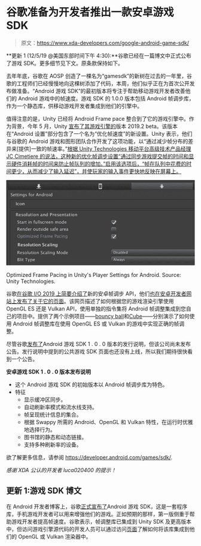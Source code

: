 # 谷歌准备为开发者推出一款安卓游戏 SDK

> 原文：<https://www.xda-developers.com/google-android-game-sdk/>

**更新 1 (12/5/19 @美国东部时间下午 4:30):**谷歌已经在一篇博文中正式公布了游戏 SDK。更多细节见下文。原条款保持如下。

去年年底，谷歌在 AOSP 创造了一棵名为“gamesdk”的新树在过去的一年里，谷歌的工程师们已经慢慢地向这棵树添加了代码，本周，他们似乎正在为首次公开发布做准备。“Android 游戏 SDK”的最初版本将专注于帮助移动游戏开发者改善他们的 Android 游戏中的帧速度。游戏 SDK 的 1.0.0 版本包括 Android 帧调步库，作为一个静态库，供移动游戏开发者集成到他们的引擎中。

值得注意的是，Unity 已经将 Android Frame pace 整合到了它的游戏引擎中。作为背景，今年 5 月，Unity [宣布了其游戏引擎的](https://blogs.unity3d.com/2019/05/09/unity-2019-2-beta-is-now-available/)版本 2019.2 beta。该版本在“Android 设置”部分包含了一个名为“优化帧速度”的新设置。Unity 表示，他们与谷歌的 Android 游戏和图形团队合作开发了这项功能，以“通过减少帧分布的差异来[提供]一致的帧速率。”[根据 Unity Technologies 移动平台高级技术产品经理 JC Cimetiere 的说法，这种新的优化帧调步设置“通过同步游戏提交帧的时间和显示硬件消耗帧的时间来防止帧队列的增加。”启用该选项后，“帧在队列中花费的时间更少，从而减少了输入延迟”，并使玩家的输入事件更快地反映在屏幕上。](https://forum.unity.com/threads/whats-the-optimized-frame-pacing-feature.636847/#post-4291420)

 <picture>![](img/2711c81f18f46ec0bc2efba49fae6729.png)</picture> 

Optimized Frame Pacing in Unity's Player Settings for Android. Source: Unity Technologies.

谷歌[在谷歌 I/O 2019 上简要介绍了](https://youtu.be/RY7wXC_b0R8?t=291)新的安卓帧调步 API，他们[也在安卓开发者网站上发布了关于它的页面](https://developer.android.com/games/optimize/frame-pacing)。该网页描述了如何根据您的游戏渲染引擎使用 OpenGL ES 还是 Vulkan API，使用单独的指令集将 Android 帧调整集成到您自己的项目中。提供了两个示例项目——[bouncy ball](https://android.googlesource.com/platform/frameworks/opt/gamesdk/+/refs/heads/master/samples/bouncyball)和[Cube](https://android.googlesource.com/platform/frameworks/opt/gamesdk/+/refs/heads/master/third_party/cube/)——分别演示了如何使用 Android 帧调整库在使用 OpenGL ES 或 Vulkan 的游戏中实现正确的帧调整。

尽管谷歌[发布了](https://android.googlesource.com/platform/frameworks/opt/gamesdk/+/refs/heads/master/RELEASE_NOTES)Android 游戏 SDK 1 . 0 . 0 版本的发行说明，但该公司尚未发布公告。发行说明中提到的公共游戏 SDK 页面也还没有上线，所以我们期待很快看到一个公告。

**安卓游戏 SDK 1 . 0 . 0 版本发布说明**

*   这个 Android 游戏 SDK 的初始版本以 Android 帧调步库为特色。
*   特征
    *   显示缓冲区同步。
    *   自动刷新率模式和流水线支持。
    *   帧呈现统计信息的集合。
    *   根据 Swappy 所需的 Android、OpenGL 和 Vulkan 特性，在运行时优雅地选择行为。
    *   图书馆的静态和动态链接。
    *   支持多种刷新率的设备。

欲了解更多信息，请参阅 https://developer.android.com/games/sdk/.

*感谢 XDA 公认的开发者 luca020400 的提示！*

## 更新 1:游戏 SDK 博文

在 Android 开发者博客上，谷歌[正式宣布了](https://android-developers.googleblog.com/2019/12/android-game-sdk.html)Android 游戏 SDK，这是一套程序库，手机游戏开发者可以用来增强他们的游戏。正如预期的那样，第一版侧重于帮助游戏开发者提高帧速度。谷歌表示，帧调整库已集成到 Unity SDK 及更高版本中，但访问游戏引擎源代码的开发人员可以通过访问[页面](https://developer.android.com/games/sdk/)了解如何将该库集成到他们的 OpenGL 或 Vulkan 渲染器中。